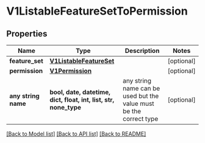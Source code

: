# V1ListableFeatureSetToPermission


## Properties
Name | Type | Description | Notes
------------ | ------------- | ------------- | -------------
**feature_set** | [**V1ListableFeatureSet**](V1ListableFeatureSet.md) |  | [optional] 
**permission** | [**V1Permission**](V1Permission.md) |  | [optional] 
**any string name** | **bool, date, datetime, dict, float, int, list, str, none_type** | any string name can be used but the value must be the correct type | [optional]

[[Back to Model list]](../README.md#documentation-for-models) [[Back to API list]](../README.md#documentation-for-api-endpoints) [[Back to README]](../README.md)


